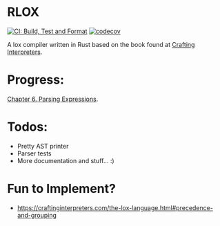 # RLOX
[![CI: Build, Test and Format](https://github.com/ID-UNCLEAR/rlox/actions/workflows/ci.yml/badge.svg)](https://github.com/ID-UNCLEAR/rlox/actions/workflows/ci.yml)
[![codecov](https://codecov.io/gh/ID-UNCLEAR/rlox/graph/badge.svg?token=EBKZOOVXKZ)](https://codecov.io/gh/ID-UNCLEAR/rlox)

A lox compiler written in Rust based on the book found at [Crafting Interpreters](https://craftinginterpreters.com).

# Progress:
[Chapter 6. Parsing Expressions](https://craftinginterpreters.com/parsing-expressions.html).

# Todos:
- Pretty AST printer
- Parser tests
- More documentation and stuff... :)

# Fun to Implement?
- https://craftinginterpreters.com/the-lox-language.html#precedence-and-grouping
